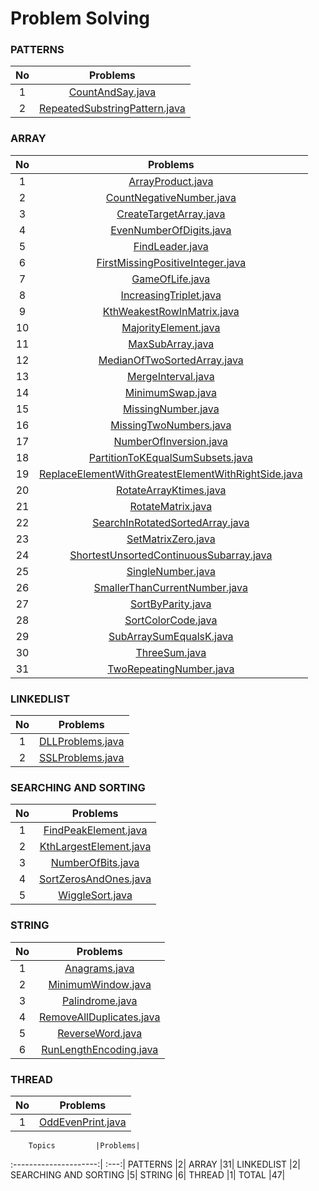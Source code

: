 # Problem Solving

### PATTERNS

No|Problems|
:---: | :---:|
1|[CountAndSay.java](https://github.com/ganeshannt/LetsImplementTheDSA/tree/master/src/main/java/com/practise/problemsolving/patterns/CountAndSay.java)|
2|[RepeatedSubstringPattern.java](https://github.com/ganeshannt/LetsImplementTheDSA/tree/master/src/main/java/com/practise/problemsolving/patterns/RepeatedSubstringPattern.java)|

### ARRAY

No|Problems|
:---: | :---:|
1|[ArrayProduct.java](https://github.com/ganeshannt/LetsImplementTheDSA/tree/master/src/main/java/com/practise/problemsolving/array/ArrayProduct.java)|
2|[CountNegativeNumber.java](https://github.com/ganeshannt/LetsImplementTheDSA/tree/master/src/main/java/com/practise/problemsolving/array/CountNegativeNumber.java)|
3|[CreateTargetArray.java](https://github.com/ganeshannt/LetsImplementTheDSA/tree/master/src/main/java/com/practise/problemsolving/array/CreateTargetArray.java)|
4|[EvenNumberOfDigits.java](https://github.com/ganeshannt/LetsImplementTheDSA/tree/master/src/main/java/com/practise/problemsolving/array/EvenNumberOfDigits.java)|
5|[FindLeader.java](https://github.com/ganeshannt/LetsImplementTheDSA/tree/master/src/main/java/com/practise/problemsolving/array/FindLeader.java)|
6|[FirstMissingPositiveInteger.java](https://github.com/ganeshannt/LetsImplementTheDSA/tree/master/src/main/java/com/practise/problemsolving/array/FirstMissingPositiveInteger.java)|
7|[GameOfLife.java](https://github.com/ganeshannt/LetsImplementTheDSA/tree/master/src/main/java/com/practise/problemsolving/array/GameOfLife.java)|
8|[IncreasingTriplet.java](https://github.com/ganeshannt/LetsImplementTheDSA/tree/master/src/main/java/com/practise/problemsolving/array/IncreasingTriplet.java)|
9|[KthWeakestRowInMatrix.java](https://github.com/ganeshannt/LetsImplementTheDSA/tree/master/src/main/java/com/practise/problemsolving/array/KthWeakestRowInMatrix.java)|
10|[MajorityElement.java](https://github.com/ganeshannt/LetsImplementTheDSA/tree/master/src/main/java/com/practise/problemsolving/array/MajorityElement.java)|
11|[MaxSubArray.java](https://github.com/ganeshannt/LetsImplementTheDSA/tree/master/src/main/java/com/practise/problemsolving/array/MaxSubArray.java)|
12|[MedianOfTwoSortedArray.java](https://github.com/ganeshannt/LetsImplementTheDSA/tree/master/src/main/java/com/practise/problemsolving/array/MedianOfTwoSortedArray.java)|
13|[MergeInterval.java](https://github.com/ganeshannt/LetsImplementTheDSA/tree/master/src/main/java/com/practise/problemsolving/array/MergeInterval.java)|
14|[MinimumSwap.java](https://github.com/ganeshannt/LetsImplementTheDSA/tree/master/src/main/java/com/practise/problemsolving/array/MinimumSwap.java)|
15|[MissingNumber.java](https://github.com/ganeshannt/LetsImplementTheDSA/tree/master/src/main/java/com/practise/problemsolving/array/MissingNumber.java)|
16|[MissingTwoNumbers.java](https://github.com/ganeshannt/LetsImplementTheDSA/tree/master/src/main/java/com/practise/problemsolving/array/MissingTwoNumbers.java)|
17|[NumberOfInversion.java](https://github.com/ganeshannt/LetsImplementTheDSA/tree/master/src/main/java/com/practise/problemsolving/array/NumberOfInversion.java)|
18|[PartitionToKEqualSumSubsets.java](https://github.com/ganeshannt/LetsImplementTheDSA/tree/master/src/main/java/com/practise/problemsolving/array/PartitionToKEqualSumSubsets.java)|
19|[ReplaceElementWithGreatestElementWithRightSide.java](https://github.com/ganeshannt/LetsImplementTheDSA/tree/master/src/main/java/com/practise/problemsolving/array/ReplaceElementWithGreatestElementWithRightSide.java)|
20|[RotateArrayKtimes.java](https://github.com/ganeshannt/LetsImplementTheDSA/tree/master/src/main/java/com/practise/problemsolving/array/RotateArrayKtimes.java)|
21|[RotateMatrix.java](https://github.com/ganeshannt/LetsImplementTheDSA/tree/master/src/main/java/com/practise/problemsolving/array/RotateMatrix.java)|
22|[SearchInRotatedSortedArray.java](https://github.com/ganeshannt/LetsImplementTheDSA/tree/master/src/main/java/com/practise/problemsolving/array/SearchInRotatedSortedArray.java)|
23|[SetMatrixZero.java](https://github.com/ganeshannt/LetsImplementTheDSA/tree/master/src/main/java/com/practise/problemsolving/array/SetMatrixZero.java)|
24|[ShortestUnsortedContinuousSubarray.java](https://github.com/ganeshannt/LetsImplementTheDSA/tree/master/src/main/java/com/practise/problemsolving/array/ShortestUnsortedContinuousSubarray.java)|
25|[SingleNumber.java](https://github.com/ganeshannt/LetsImplementTheDSA/tree/master/src/main/java/com/practise/problemsolving/array/SingleNumber.java)|
26|[SmallerThanCurrentNumber.java](https://github.com/ganeshannt/LetsImplementTheDSA/tree/master/src/main/java/com/practise/problemsolving/array/SmallerThanCurrentNumber.java)|
27|[SortByParity.java](https://github.com/ganeshannt/LetsImplementTheDSA/tree/master/src/main/java/com/practise/problemsolving/array/SortByParity.java)|
28|[SortColorCode.java](https://github.com/ganeshannt/LetsImplementTheDSA/tree/master/src/main/java/com/practise/problemsolving/array/SortColorCode.java)|
29|[SubArraySumEqualsK.java](https://github.com/ganeshannt/LetsImplementTheDSA/tree/master/src/main/java/com/practise/problemsolving/array/SubArraySumEqualsK.java)|
30|[ThreeSum.java](https://github.com/ganeshannt/LetsImplementTheDSA/tree/master/src/main/java/com/practise/problemsolving/array/ThreeSum.java)|
31|[TwoRepeatingNumber.java](https://github.com/ganeshannt/LetsImplementTheDSA/tree/master/src/main/java/com/practise/problemsolving/array/TwoRepeatingNumber.java)|

### LINKEDLIST

No|Problems|
:---: | :---:|
1|[DLLProblems.java](https://github.com/ganeshannt/LetsImplementTheDSA/tree/master/src/main/java/com/practise/problemsolving/linkedlist/DLLProblems.java)|
2|[SSLProblems.java](https://github.com/ganeshannt/LetsImplementTheDSA/tree/master/src/main/java/com/practise/problemsolving/linkedlist/SSLProblems.java)|

### SEARCHING AND SORTING

No|Problems|
:---: | :---:|
1|[FindPeakElement.java](https://github.com/ganeshannt/LetsImplementTheDSA/tree/master/src/main/java/com/practise/problemsolving/searchingandsorting/FindPeakElement.java)|
2|[KthLargestElement.java](https://github.com/ganeshannt/LetsImplementTheDSA/tree/master/src/main/java/com/practise/problemsolving/searchingandsorting/KthLargestElement.java)|
3|[NumberOfBits.java](https://github.com/ganeshannt/LetsImplementTheDSA/tree/master/src/main/java/com/practise/problemsolving/searchingandsorting/NumberOfBits.java)|
4|[SortZerosAndOnes.java](https://github.com/ganeshannt/LetsImplementTheDSA/tree/master/src/main/java/com/practise/problemsolving/searchingandsorting/SortZerosAndOnes.java)|
5|[WiggleSort.java](https://github.com/ganeshannt/LetsImplementTheDSA/tree/master/src/main/java/com/practise/problemsolving/searchingandsorting/WiggleSort.java)|

### STRING

No|Problems|
:---: | :---:|
1|[Anagrams.java](https://github.com/ganeshannt/LetsImplementTheDSA/tree/master/src/main/java/com/practise/problemsolving/string/Anagrams.java)|
2|[MinimumWindow.java](https://github.com/ganeshannt/LetsImplementTheDSA/tree/master/src/main/java/com/practise/problemsolving/string/MinimumWindow.java)|
3|[Palindrome.java](https://github.com/ganeshannt/LetsImplementTheDSA/tree/master/src/main/java/com/practise/problemsolving/string/Palindrome.java)|
4|[RemoveAllDuplicates.java](https://github.com/ganeshannt/LetsImplementTheDSA/tree/master/src/main/java/com/practise/problemsolving/string/RemoveAllDuplicates.java)|
5|[ReverseWord.java](https://github.com/ganeshannt/LetsImplementTheDSA/tree/master/src/main/java/com/practise/problemsolving/string/ReverseWord.java)|
6|[RunLengthEncoding.java](https://github.com/ganeshannt/LetsImplementTheDSA/tree/master/src/main/java/com/practise/problemsolving/string/RunLengthEncoding.java)|

### THREAD

No|Problems|
:---: | :---:|
1|[OddEvenPrint.java](https://github.com/ganeshannt/LetsImplementTheDSA/tree/master/src/main/java/com/practise/problemsolving/thread/OddEvenPrint.java)|

        Topics         |Problems|
:---------------------:| :---:|
       PATTERNS        |2|
         ARRAY         |31|
      LINKEDLIST       |2|
 SEARCHING AND SORTING |5|
        STRING         |6|
        THREAD         |1|
         TOTAL         |47|
